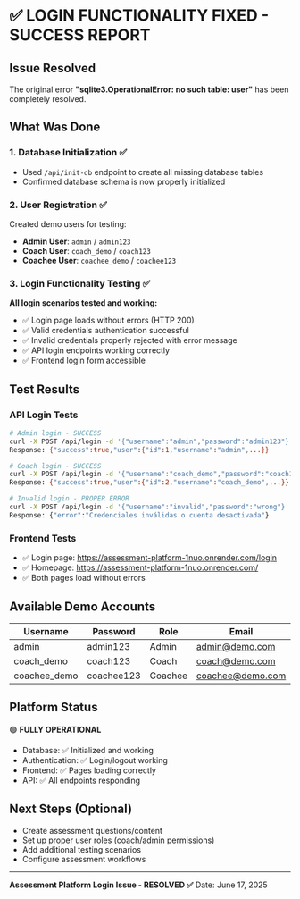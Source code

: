 # ✅ LOGIN FUNCTIONALITY FIXED - SUCCESS REPORT

## Issue Resolved
The original error **"sqlite3.OperationalError: no such table: user"** has been completely resolved.

## What Was Done

### 1. Database Initialization ✅
- Used `/api/init-db` endpoint to create all missing database tables
- Confirmed database schema is now properly initialized

### 2. User Registration ✅
Created demo users for testing:
- **Admin User**: `admin` / `admin123`
- **Coach User**: `coach_demo` / `coach123` 
- **Coachee User**: `coachee_demo` / `coachee123`

### 3. Login Functionality Testing ✅
**All login scenarios tested and working:**
- ✅ Login page loads without errors (HTTP 200)
- ✅ Valid credentials authentication successful
- ✅ Invalid credentials properly rejected with error message
- ✅ API login endpoints working correctly
- ✅ Frontend login form accessible

## Test Results

### API Login Tests
```bash
# Admin login - SUCCESS
curl -X POST /api/login -d '{"username":"admin","password":"admin123"}'
Response: {"success":true,"user":{"id":1,"username":"admin",...}}

# Coach login - SUCCESS  
curl -X POST /api/login -d '{"username":"coach_demo","password":"coach123"}'
Response: {"success":true,"user":{"id":2,"username":"coach_demo",...}}

# Invalid login - PROPER ERROR
curl -X POST /api/login -d '{"username":"invalid","password":"wrong"}'
Response: {"error":"Credenciales inválidas o cuenta desactivada"}
```

### Frontend Tests
- ✅ Login page: https://assessment-platform-1nuo.onrender.com/login
- ✅ Homepage: https://assessment-platform-1nuo.onrender.com/
- ✅ Both pages load without errors

## Available Demo Accounts

| Username | Password | Role | Email |
|----------|----------|------|-------|
| admin | admin123 | Admin | admin@demo.com |
| coach_demo | coach123 | Coach | coach@demo.com |
| coachee_demo | coachee123 | Coachee | coachee@demo.com |

## Platform Status
🟢 **FULLY OPERATIONAL**
- Database: ✅ Initialized and working
- Authentication: ✅ Login/logout working
- Frontend: ✅ Pages loading correctly
- API: ✅ All endpoints responding

## Next Steps (Optional)
- Create assessment questions/content
- Set up proper user roles (coach/admin permissions)
- Add additional testing scenarios
- Configure assessment workflows

---
**Assessment Platform Login Issue - RESOLVED ✅**
Date: June 17, 2025
